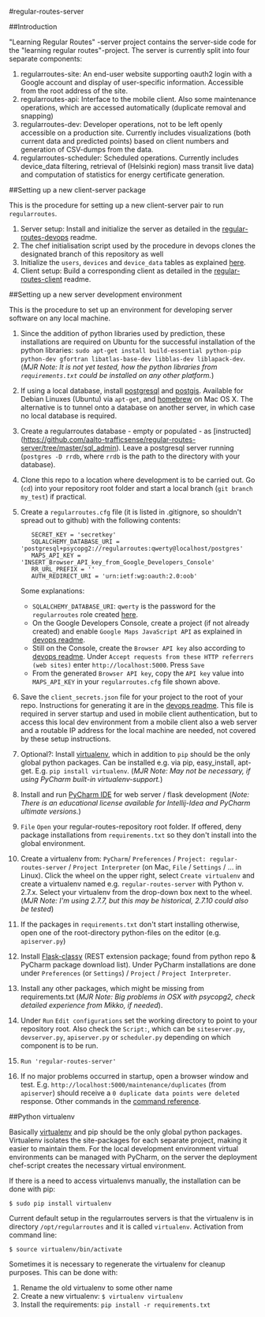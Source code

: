 #regular-routes-server

##Introduction

"Learning Regular Routes" -server project contains the server-side code for the "learning regular routes"-project. The server is currently split into four separate components:

1. regularroutes-site: An end-user website supporting oauth2 login with a Google account and display of user-specific information. Accessible from the root address of the site.
1. regularroutes-api: Interface to the mobile client. Also some maintenance operations, which are accessed automatically (duplicate removal and snapping)
1. regularroutes-dev: Developer operations, not to be left openly accessible on a production site. Currently includes visualizations (both current data and predicted points) based on client numbers and generation of CSV-dumps from the data.
1. regularroutes-scheduler: Scheduled operations. Currently includes device_data filtering, retrieval of (Helsinki region) mass transit live data) and computation of statistics for energy certificate generation.

##Setting up a new client-server package

This is the procedure for setting up a new client-server pair to run `regularroutes`.

1. Server setup: Install and initialize the server as detailed in the [regular-routes-devops](https://github.com/aalto-trafficsense/regular-routes-devops) readme.
1. The chef initialisation script used by the procedure in devops clones the designated branch of this repository as well
1. Initialize the `users`, `devices` and `device_data` tables as explained [here](https://github.com/aalto-trafficsense/regular-routes-server/tree/master/sql_admin). 
1. Client setup: Build a corresponding client as detailed in the [regular-routes-client](https://github.com/aalto-trafficsense/regular-routes-client) readme.

##Setting up a new server development environment

This is the procedure to set up an environment for developing server software on any local machine.

1. Since the addition of python libraries used by prediction, these installations are required on Ubuntu for the successful installation of the python libraries: `sudo apt-get install build-essential python-pip python-dev gfortran libatlas-base-dev libblas-dev liblapack-dev`. (_MJR Note: It is not yet tested, how the python libraries from `requirements.txt` could be installed on any other platform._)
1. If using a local database, install [postgresql](http://www.postgresql.org/) and [postgis](http://postgis.net/). Available for Debian Linuxes (Ubuntu) via `apt-get`, and [homebrew](http://brew.sh/) on Mac OS X. The alternative is to tunnel onto a database on another server, in which case no local database is required.
1. Create a regularroutes database - empty or populated - as [instructed] (https://github.com/aalto-trafficsense/regular-routes-server/tree/master/sql_admin). Leave a postgresql server running (`postgres -D rrdb`, where `rrdb` is the path to the directory with your database).  
1. Clone this repo to a location where development is to be carried out. Go (`cd`) into your repository root folder and start a local branch (`git branch my_test`) if practical.
1. Create a `regularroutes.cfg` file (it is listed in .gitignore, so shouldn't spread out to github) with the following contents:

          SECRET_KEY = 'secretkey'
          SQLALCHEMY_DATABASE_URI = 'postgresql+psycopg2://regularroutes:qwerty@localhost/postgres'
          MAPS_API_KEY = 'INSERT_Browser_API_key_from_Google_Developers_Console'
          RR_URL_PREFIX = ''
          AUTH_REDIRECT_URI = 'urn:ietf:wg:oauth:2.0:oob'

    Some explanations:
    * `SQLALCHEMY_DATABASE_URI`: `qwerty` is the password for the `regularroutes` role created [here](https://github.com/aalto-trafficsense/regular-routes-server/blob/master/sql_admin/init_rr.sql).
    * On the Google Developers Console, create a project (if not already created) and enable `Google Maps JavaScript API` as explained in [devops readme](https://github.com/aalto-trafficsense/regular-routes-devops).
    * Still on the Console, create the `Browser API key` also according to [devops readme](https://github.com/aalto-trafficsense/regular-routes-devops). Under `Accept requests from these HTTP referrers (web sites)` enter `http://localhost:5000`. Press `Save`
    * From the generated `Browser API key`, copy the `API key` value into `MAPS_API_KEY` in your `regularroutes.cfg` file shown above.

1. Save the `client_secrets.json` file for your project to the root of your repo. Instructions for generating it are in the [devops readme](https://github.com/aalto-trafficsense/regular-routes-devops). This file is required in server startup and used in mobile client authentication, but to access this local dev environment from a mobile client also a web server and a routable IP address for the local machine are needed, not covered by these setup instructions.
1. Optional?: Install [virtualenv](http://docs.python-guide.org/en/latest/dev/virtualenvs/), which in addition to `pip` should be the only global python packages. Can be installed e.g. via pip, easy_install, apt-get. E.g. `pip install virtualenv`. (_MJR Note: May not be necessary, if using PyCharm built-in virtualenv-support._)
1. Install and run [PyCharm IDE](https://www.jetbrains.com/pycharm/) for web server / flask development (_Note: There is an educational license available for Intellij-Idea and PyCharm ultimate versions._)
1. `File` `Open` your regular-routes-repository root folder. If offered, deny package installations from `requirements.txt` so they don't install into the global environment.
1. Create a virtualenv from: `PyCharm`/ `Preferences` / `Project: regular-routes-server` / `Project Interpreter` (on Mac, `File` / `Settings` / ... in Linux). Click the wheel on the upper right, select `Create virtualenv` and create a virtualenv named e.g. `regular-routes-server` with Python v. 2.7.x. Select your virtualenv from the drop-down box next to the wheel. (_MJR Note: I'm using 2.7.7, but this may be historical, 2.7.10 could also be tested_)
1. If the packages in `requirements.txt` don't start installing otherwise, open one of the root-directory python-files on the editor (e.g. `apiserver.py`) 
1. Install [Flask-classy](https://pythonhosted.org/Flask-Classy/)  (REST extension package; found from python repo & PyCharm package download list). Under PyCharm installations are done under `Preferences` (or `Settings`) / `Project` / `Project Interpreter`.
1. Install any other packages, which might be missing from requirements.txt (_MJR Note: Big problems in OSX with psycopg2, check detailed experience from Mikko, if needed_).
1. Under `Run` `Edit configurations` set the working directory to point to your repository root. Also check the `Script:`, which can be `siteserver.py`, `devserver.py`, `apiserver.py` or `scheduler.py` depending on which component is to be run.
1. `Run 'regular-routes-server'`
1. If no major problems occurred in startup, open a browser window and test. E.g. `http://localhost:5000/maintenance/duplicates` (from `apiserver`) should receive a `0 duplicate data points were deleted` response. Other commands in the [command reference](https://github.com/aalto-trafficsense/regular-routes-server/wiki/Command-Reference).

##Python virtualenv

Basically [virtualenv](http://docs.python-guide.org/en/latest/dev/virtualenvs/) and pip should be the only global python packages. Virtualenv isolates the site-packages for each separate project, making it easier to maintain them. For the local development environment virtual environments can be managed with PyCharm, on the server the deployment chef-script creates the necessary virtual environment.

If there is a need to access virtualenvs manually, the installation can be done with pip:

    $ sudo pip install virtualenv

Current default setup in the regularroutes servers is that the virtualenv is in directory `/opt/regularroutes` and it is called `virtualenv`. Activation from command line:

    $ source virtualenv/bin/activate

Sometimes it is necessary to regenerate the virtualenv for cleanup purposes. This can be done with:

1. Rename the old virtualenv to some other name
1. Create a new virtualenv: `$ virtualenv virtualenv`
1. Install the requirements: `pip install -r requirements.txt`
    
